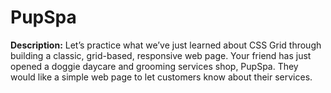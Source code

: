 # PupSpa

**Description:** Let’s practice what we’ve just learned about CSS Grid through building a classic, grid-based, 
responsive web page. Your friend has just opened a doggie daycare and grooming services shop, PupSpa.
They would like a simple web page to let customers know about their services.